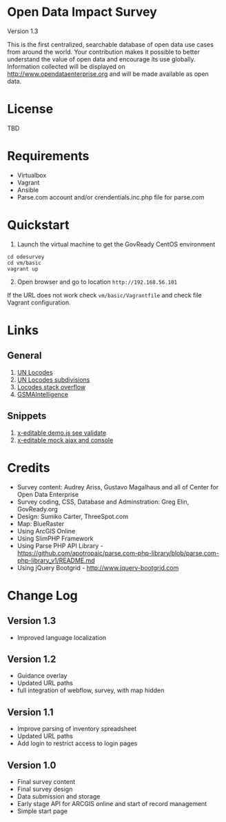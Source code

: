 # Open Data Impact Survey
Version 1.3

This is the first centralized, searchable database of open data use cases from around the world. Your contribution makes it possible to better understand the value of open data and encourage its use globally. Information collected will be displayed on http://www.opendataenterprise.org and will be made available as open data.

# License

TBD

# Requirements

- Virtualbox
- Vagrant
- Ansible
- Parse.com account and/or crendentials.inc.php file for parse.com

# Quickstart

1. Launch the virtual machine to get the GovReady CentOS environment
```
cd odesurvey
cd vm/basic
vagrant up
```

2. Open browser and go to location `http://192.168.56.101`

If the URL does not work check `vm/basic/Vagrantfile` and check file Vagrant configuration.

# Links

## General
1. [UN Locodes](http://www.unece.org/cefact/locode/welcome.html)
1. [UN Locodes subdivisions](http://www.unece.org/cefact/locode/subdivisions.html)
1. [Locodes stack overflow](http://stackoverflow.com/questions/7066825/is-there-an-iso-standard-for-city-identification)
1. [GSMAIntelligence](https://gsmaintelligence.com)

## Snippets
1. [x-editable demo.js see validate](http://vitalets.github.io/x-editable/assets/demo.js)
1. [x-editable mock ajax and console](http://vitalets.github.io/x-editable/assets/demo-mock.js)

# Credits

- Survey content: Audrey Ariss, Gustavo Magalhaus and all of Center for Open Data Enterprise
- Survey coding, CSS, Database and Adminstration: Greg Elin, GovReady.org
- Design: Sumiko Carter, ThreeSpot.com
- Map: BlueRaster
- Using ArcGIS Online
- Using SlimPHP Framework
- Using Parse PHP API Library - https://github.com/apotropaic/parse.com-php-library/blob/parse.com-php-library_v1/README.md
- Using jQuery Bootgrid - http://www.jquery-bootgrid.com

# Change Log

## Version 1.3
- Improved language localization

## Version 1.2
- Guidance overlay
- Updated URL paths
- full integration of webflow, survey, with map hidden

## Version 1.1
- Improve parsing of inventory spreadsheet
- Updated URL paths
- Add login to restrict access to login pages

## Version 1.0
- Final survey content
- Final survey design
- Data submission and storage
- Early stage API for ARCGIS online and start of record management
- Simple start page

